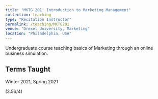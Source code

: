 ```yaml
---
title: "MKTG 201: Introduction to Marketing Management"
collection: teaching
type: "Recitation Instructor"
permalink: /teaching/MKTG201
venue: "Drexel University, Marketing"
location: "Philadelphia, USA"
---
```


Undergraduate course teaching basics of Marketing through an online business simulation.

## Terms Taught

Winter 2021, Spring 2021

(3.56/4)


